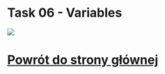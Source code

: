 # Task 06 - Variables

<a href="https://learning.postman.com/docs/sending-requests/variables/variables/">
    <img src="https://assets.postman.com/postman-docs/v10/var-scope-v10.jpg">
</a>

# [Powrót do strony głównej](../../README.md)